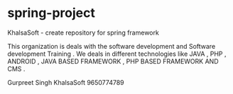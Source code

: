 # spring-project
KhalsaSoft - create repository for spring framework

This organization is deals with the software development and Software development Training .
We deals in different technologies like JAVA , PHP , ANDROID , JAVA BASED FRAMEWORK , PHP BASED FRAMEWORK AND CMS .

Gurpreet Singh
KhalsaSoft 
9650774789

